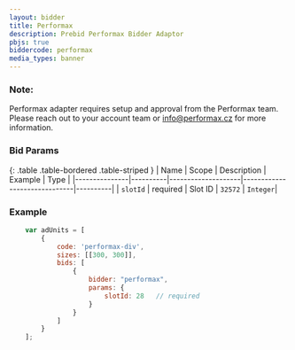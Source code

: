 ```yaml
---
layout: bidder
title: Performax
description: Prebid Performax Bidder Adaptor
pbjs: true
biddercode: performax
media_types: banner
---
```


### Note:
Performax adapter requires setup and approval from the Performax team. Please reach out to your account team or info@performax.cz for more information.

### Bid Params

{: .table .table-bordered .table-striped }
| Name          | Scope    | Description        | Example                      | Type     |
|---------------|----------|--------------------|------------------------------|----------|
| `slotId`      | required | Slot ID            | `32572`                      | `Integer`|

### Example

```javascript
    var adUnits = [
        {
            code: 'performax-div',
            sizes: [[300, 300]],
            bids: [
                {
                    bidder: "performax",
                    params: {
                        slotId: 28   // required
                    }
                }
            ]
        }
    ];
```
